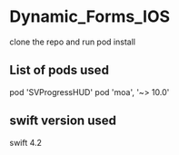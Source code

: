 # Dynamic_Forms_IOS

 clone the repo and run pod install


## List of pods used

pod 'SVProgressHUD'
pod 'moa', '~> 10.0'

## swift version used 

swift 4.2
